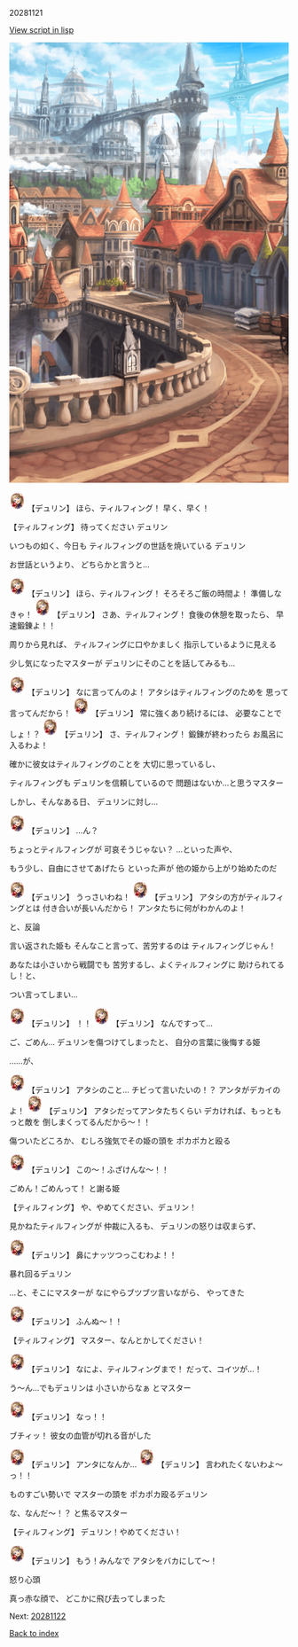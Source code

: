 20281121

[View script in lisp](../scripts/20281121.txt)

![town.png](../images/backgrounds/town.png)

<img src="../images/units/202811.png" alt="202811.png" height="34"/>
【デュリン】
ほら、ティルフィング！
早く、早く！

【ティルフィング】
待ってください
デュリン

いつもの如く、今日も
ティルフィングの世話を焼いている
デュリン

お世話というより、
どちらかと言うと…

<img src="../images/units/202811.png" alt="202811.png" height="34"/>
【デュリン】
ほら、ティルフィング！
そろそろご飯の時間よ！
準備しなきゃ！

<img src="../images/units/202811.png" alt="202811.png" height="34"/>
【デュリン】
さあ、ティルフィング！
食後の休憩を取ったら、
早速鍛錬よ！！

周りから見れば、
ティルフィングに口やかましく
指示しているように見える

少し気になったマスターが
デュリンにそのことを話してみるも…

<img src="../images/units/202811.png" alt="202811.png" height="34"/>
【デュリン】
なに言ってんのよ！
アタシはティルフィングのためを
思って言ってんだから！

<img src="../images/units/202811.png" alt="202811.png" height="34"/>
【デュリン】
常に強くあり続けるには、
必要なことでしょ！？

<img src="../images/units/202811.png" alt="202811.png" height="34"/>
【デュリン】
さ、ティルフィング！
鍛錬が終わったら
お風呂に入るわよ！

確かに彼女はティルフィングのことを
大切に思っているし、

ティルフィングも
デュリンを信頼しているので
問題はないか…と思うマスター

しかし、そんなある日、
デュリンに対し…

<img src="../images/units/202811.png" alt="202811.png" height="34"/>
【デュリン】
…ん？

ちょっとティルフィングが
可哀そうじゃない？
…といった声や、

もう少し、自由にさせてあげたら
といった声が
他の姫から上がり始めたのだ

<img src="../images/units/202811.png" alt="202811.png" height="34"/>
【デュリン】
うっさいわね！

<img src="../images/units/202811.png" alt="202811.png" height="34"/>
【デュリン】
アタシの方がティルフィングとは
付き合いが長いんだから！
アンタたちに何がわかんのよ！

と、反論

言い返された姫も
そんなこと言って、苦労するのは
ティルフィングじゃん！

あなたは小さいから戦闘でも
苦労するし、よくティルフィングに
助けられてるし！と、

つい言ってしまい…

<img src="../images/units/202811.png" alt="202811.png" height="34"/>
【デュリン】
！！

<img src="../images/units/202811.png" alt="202811.png" height="34"/>
【デュリン】
なんですって…

ご、ごめん…
デュリンを傷つけてしまったと、
自分の言葉に後悔する姫

……が、

<img src="../images/units/202811.png" alt="202811.png" height="34"/>
【デュリン】
アタシのこと…
チビって言いたいの！？
アンタがデカイのよ！

<img src="../images/units/202811.png" alt="202811.png" height="34"/>
【デュリン】
アタシだってアンタたちくらい
デカければ、もっともっと敵を
倒しまくってるんだから～！！

傷ついたどころか、
むしろ強気でその姫の頭を
ポカポカと殴る

<img src="../images/units/202811.png" alt="202811.png" height="34"/>
【デュリン】
この～！ふざけんな～！！

ごめん！ごめんって！
と謝る姫

【ティルフィング】
や、やめてください、デュリン！

見かねたティルフィングが
仲裁に入るも、
デュリンの怒りは収まらず、

<img src="../images/units/202811.png" alt="202811.png" height="34"/>
【デュリン】
鼻にナッツつっこむわよ！！

暴れ回るデュリン

…と、そこにマスターが
なにやらブツブツ言いながら、
やってきた

<img src="../images/units/202811.png" alt="202811.png" height="34"/>
【デュリン】
ふんぬ～！！

【ティルフィング】
マスター、なんとかしてください！

<img src="../images/units/202811.png" alt="202811.png" height="34"/>
【デュリン】
なによ、ティルフィングまで！
だって、コイツが…！

う～ん…でもデュリンは
小さいからなぁ
とマスター

<img src="../images/units/202811.png" alt="202811.png" height="34"/>
【デュリン】
なっ！！

ブチィッ！
彼女の血管が切れる音がした

<img src="../images/units/202811.png" alt="202811.png" height="34"/>
【デュリン】
アンタになんか…

<img src="../images/units/202811.png" alt="202811.png" height="34"/>
【デュリン】
言われたくないわよ～っ！！

ものすごい勢いで
マスターの頭を
ポカポカ殴るデュリン

な、なんだ～！？
と焦るマスター

【ティルフィング】
デュリン！やめてください！

<img src="../images/units/202811.png" alt="202811.png" height="34"/>
【デュリン】
もう！みんなで
アタシをバカにして～！

怒り心頭

真っ赤な顔で、
どこかに飛び去ってしまった

Next: [20281122](20281122.md)

[Back to index](index.md)
